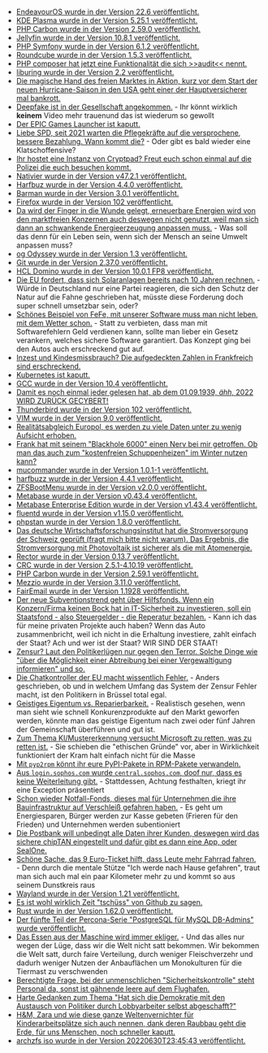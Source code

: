 * [EndeavourOS wurde in der Version 22.6 veröffentlicht.](https://www.phoronix.com/scan.php?page=news_item&px=EndeavourOS-22.6-Atermis)
* [KDE Plasma wurde in der Version 5.25.1 veröffentlicht.](https://www.phoronix.com/scan.php?page=news_item&px=KDE-Plasma-5.25.1-Week)
* [PHP Carbon wurde in der Version 2.59.0 veröffentlicht.](https://github.com/briannesbitt/Carbon/releases/tag/2.59.0)
* [Jellyfin wurde in der Version 10.8.1 veröffentlicht.](https://github.com/jellyfin/jellyfin/releases/tag/v10.8.1)
* [PHP Symfony wurde in der Version 6.1.2 veröffentlicht.](https://symfony.com/blog/symfony-6-1-2-released)
* [Roundcube wurde in der Version 1.5.3 veröffentlicht.](https://roundcube.net/news/2022/06/26/update-1.5.3-released)
* [PHP composer hat jetzt eine Funktionalität die sich >>audit<< nennt.](https://php.watch/articles/composer-audit)
* [liburing wurde in der Version 2.2 veröffentlicht.](https://www.phoronix.com/scan.php?page=news_item&px=liburing-2.2)
* [Die magische Hand des freien Marktes in Aktion, kurz vor dem Start der neuen Hurricane-Saison in den USA geht einer der Hauptversicherer mal bankrott.](https://blog.fefe.de/?ts=9c46b9b8)
* [Deepfake ist in der Gesellschaft angekommen.](https://blog.fefe.de/?ts=9c48e65b) - Ihr könnt wirklich **keinem** Video mehr trauenund das ist wiederum so gewollt
* [Der EPIC Games Launcher ist kaputt.](https://blog.fefe.de/?ts=9c48e65b)
* [Liebe SPD, seit 2021 warten die Pflegekräfte auf die versprochene, bessere Bezahlung. Wann kommt die?](https://blog.fefe.de/?ts=9c4b044c) - Oder gibt es bald wieder eine Klatschoffensive?
* [Ihr hostet eine Instanz von Cryptpad? Freut euch schon einmal auf die Polizei die euch besuchen kommt.](https://blog.fefe.de/?ts=9c4b7595)
* [Nativier wurde in der Version v47.2.1 veröffentlicht.](https://github.com/nativefier/nativefier/releases/tag/v47.2.1)
* [Harfbuz wurde in der Version 4.4.0 veröffentlicht.](https://github.com/harfbuzz/harfbuzz/releases/tag/4.4.0)
* [Barman wurde in der Version 3.0.1 veröffentlicht.](https://github.com/EnterpriseDB/barman/releases/tag/release/3.0.1)
* [Firefox wurde in der Version 102 veröffentlicht.](https://www.phoronix.com/scan.php?page=news_item&px=Firefox-102-Download)
* [Da wird der Finger in die Wunde gelegt, erneuerbare Energien wird von den marktfreien Konzernen auch deswegen nicht genutzt, weil man sich dann an schwankende Energieerzeugung anpassen muss.](https://www.sonnenseite.com/de/energie/zwoelf-massnahmen-fuer-den-ausbau-von-photovoltaik-und-windenergie/) - Was soll das denn für ein Leben sein, wenn sich der Mensch an seine Umwelt anpassen muss?
* [og Odyssey wurde in der Version 1.3 veröffentlicht.](https://www.postgresql.org/about/news/odyssey-13-released-2476/)
* [Git wurde in der Version 2.37.0 veröffentlicht.](https://lwn.net/Articles/899201/)
* [HCL Domino wurde in der Version 10.0.1 FP8 veröffentlicht.](https://n-komm.de/hcl-domino-10-0-1-fp8-veroeffentlicht/)
* [Die EU fordert, dass sich Solaranlagen bereits nach 10 Jahren rechnen.](https://www.sonnenseite.com/de/wirtschaft/steigende-kosten-fuer-solarkredite-ausgleichen/) - Würde in Deutschland nur eine Partei reagieren, die sich den Schutz der Natur auf die Fahne geschrieben hat, müsste diese Forderung doch super schnell umsetzbar sein, oder?
* [Schönes Beispiel von FeFe, mit unserer Software muss man nicht leben, mit dem Wetter schon.](https://blog.fefe.de/?ts=9c471cc3) - Statt zu verbieten, dass man mit Softwarefehlern Geld verdienen kann, sollte man lieber ein Gesetz verankern, welches sichere Software garantiert. Das Konzept ging bei den Autos auch erschreckend gut auf.
* [Inzest und Kindesmissbrauch? Die aufgedeckten Zahlen in Frankfreich sind erschreckend.](https://www.youtube.com/watch?v=72KGIVbkXE8)
* [Kubernetes ist kaputt.](https://www.bleepingcomputer.com/news/security/over-900-000-kubernetes-instances-found-exposed-online/)
* [GCC wurde in der Version 10.4 veröffentlicht.](https://www.phoronix.com/scan.php?page=news_item&px=GCC-10.4-Released)
* [Damit es noch einmal jeder gelesen hat, ab dem 01.09.1939, *ähh*, 2022 WIRD ZURÜCK GECYBERT!](https://www.heise.de/news/Zero-Trust-Bund-will-bei-IT-Sicherheit-niemandem-mehr-vertrauen-7156348.html)
* [Thunderbird wurde in der Version 102 veröffentlicht.](https://www.phoronix.com/scan.php?page=news_item&px=Thunderbird-102-Released)
* [VIM wurde in der Version 9.0 veröffentlicht.](https://lwn.net/Articles/899302/)
* [Realitätsabgleich Europol, es werden zu viele Daten unter zu wenig Aufsicht erhoben.](https://netzpolitik.org/2022/europol-in-der-kritik-zuviel-daten-zu-wenig-aufsicht/)
* [Frank hat mit seinem "Blackhole 6000" einen Nerv bei mir getroffen. Ob man das auch zum "kostenfreien Schuppenheizen" im Winter nutzen kann?](https://frank.geekheim.de/?p=2520)
* [mucommander wurde in der Version 1.0.1-1 veröffentlicht.](https://github.com/mucommander/mucommander/releases/tag/1.0.1-1)
* [harfbuzz wurde in der Version 4.4.1 veröffentlicht.](https://github.com/harfbuzz/harfbuzz/releases/tag/4.4.1)
* [ZFSBootMenu wurde in der Version v2.0.0 veröffentlicht.](https://github.com/zbm-dev/zfsbootmenu/releases/tag/v2.0.0)
* [Metabase wurde in der Version v0.43.4 veröffentlicht.](https://github.com/metabase/metabase/releases/tag/v0.43.4)
* [Metabase Enterprise Edition wurde in der Version v1.43.4 veröffentlicht.](https://github.com/metabase/metabase/releases/tag/v1.43.4)
* [fluentd wurde in der Version v1.15.0 veröffentlicht.](https://github.com/fluent/fluentd/releases/tag/v1.15.0)
* [phpstan wurde in der Version 1.8.0 veröffentlicht.](https://github.com/phpstan/phpstan/releases/tag/1.8.0)
* [Das deutsche Wirtschaftsforschungsinstitut hat die Stromversorgung der Schweiz geprüft (fragt mich bitte nicht warum). Das Ergebnis, die Stromversorgung mit Photovoltaik ist sicherer als die mit Atomenergie.](https://www.sonnenseite.com/de/energie/schweiz-sicherere-versorgung-ohne-akw/)
* [Rector wurde in der Version 0.13.7 veröffentlicht.](https://github.com/rectorphp/rector/releases/tag/0.13.7)
* [CRC wurde in der Version 2.5.1-4.10.19 veröffentlicht.](https://github.com/code-ready/crc/releases/tag/v2.5.1)
* [PHP Carbon wurde in der Version 2.59.1 veröffentlicht.](https://github.com/briannesbitt/Carbon/releases/tag/2.59.1)
* [Mezzio wurde in der Version 3.11.0 veröffentlicht.](https://github.com/mezzio/mezzio/releases/tag/3.11.0)
* [FairEmail wurde in der Version 1.1928 veröffentlicht.](https://github.com/M66B/FairEmail/releases/tag/1.1928)
* [Der neue Subventionstrend geht über Hilfsfonds. Wenn ein Konzern/Firma keinen Bock hat in IT-Sicherheit zu investieren, soll ein Staatsfond - also Steuergelder - die Reperatur bezahlen.](https://blog.fefe.de/?ts=9c43acfc) - Kann ich das für meine privaten Projekte auch haben? Wenn das Auto zusammenbricht, weil ich nicht in die Erhaltung investiere, zahlt einfach der Staat? Ach und wer ist der Staat? WIR SIND DER STAAT!
* [Zensur? Laut den Politikerlügen nur gegen den Terror. Solche Dinge wie "über die Möglichkeit einer Abtreibung bei einer Vergewaltigung informieren" und so.](https://netzpolitik.org/2022/aufhebung-von-roe-v-wade-meta-zensiert-beitraege-zu-abtreibungen/)
* [Die Chatkontroller der EU macht wissentlich Fehler.](https://netzpolitik.org/2022/geleakter-bericht-eu-kommission-nimmt-hohe-fehlerquoten-bei-chatkontrolle-in-kauf/) - Anders geschrieben, ob und in welchem Umfang das System der Zensur Fehler macht, ist den Politikern in Brüssel total egal.
* [Geistiges Eigentum vs. Reparierbarkeit.](https://netzpolitik.org/2022/nachhaltige-produkte-wir-muessen-ueber-geistiges-eigentum-reden/) - Realistisch gesehen, wenn man sieht wie schnell Konkurenzprodukte auf den Markt geworfen werden, könnte man das geistige Eigentum nach zwei oder fünf Jahren der Gemeinschaft überführen und gut ist.
* [Zum Thema KI/Mustererkennung versucht Microsoft zu retten, was zu retten ist.](https://netzpolitik.org/2022/ethik-der-biometrie-microsoft-gesteht-missbrauchsgefahr-von-gesichtserkennung-ein/) - Sie schieben die "ethischen Gründe" vor, aber in Wirklichkeit funktioniert der Kram halt einfach nicht für die Masse
* [Mit `pyp2rpm` könnt ihr eure PyPI-Pakete in RPM-Pakete verwandeln.](https://opensource.com/article/22/6/package-python-module-rpm)
* [Aus `login.sophos.com` wurde `central.sophos.com`, doof nur, dass es keine Weiterleitung gibt.](https://www.borncity.com/blog/2022/06/30/achtung-sophos-central-hat-login-geaendert-juni-2022/) - Stattdessen, Achtung festhalten, kriegt ihr eine Exception präsentiert
* [Schon wieder Notfall-Fonds, dieses mal für Unternehmen die ihre Bauinfrastruktur auf Verschleiß gefahren haben.](https://www.sonnenseite.com/de/energie/erdgaskrise-durch-ukraine-krieg-countdown-fuer-ein-gasspar-programm/) - Es geht um Energiesparen, Bürger werden zur Kasse gebeten (Frieren für den Frieden) und Unternehmen werden subentioniert
* [Die Postbank will unbedingt alle Daten ihrer Kunden, deswegen wird das sichere chipTAN eingestellt und dafür gibt es dann eine App, oder SealOne.](https://www.kuketz-blog.de/statt-sicherem-chiptan-postbank-setzt-auf-app-und-oder-sealone/)
* [Schöne Sache, das 9 Euro-Ticket hilft, dass Leute mehr Fahrrad fahren.](https://blog.fefe.de/?ts=9c4325e4) - Denn durch die mentale Stütze "Ich werde nach Hause gefahren", traut man sich auch mal ein paar Kilometer mehr zu und kommt so aus seinem Dunstkreis raus
* [Wayland wurde in der Version 1.21 veröffentlicht.](https://www.phoronix.com/scan.php?page=news_item&px=Wayland-1.21-Released)
* [Es ist wohl wirklich Zeit "tschüss" von Github zu sagen.](https://lwn.net/Articles/899530/)
* [Rust wurde in der Version 1.62.0 veröffentlicht.](https://lwn.net/Articles/899521/)
* [Der fünfte Teil der Percona-Serie "PostgreSQL für MySQL DB-Admins" wurde veröffentlicht.](https://www.percona.com/blog/postgresql-sequences-episode-5-of-postgresql-for-mysql-dbas/)
* [Das Essen aus der Maschine wird immer ekliger.](https://netzfrauen.org/2022/06/30/food-11/) - Und das alles nur wegen der Lüge, dass wir die Welt nicht satt bekommen. Wir bekommen die Welt satt, durch faire Verteilung, durch weniger Fleischverzehr und dadurh weniger Nutzen der Anbauflächen um Monokulturen für die Tiermast zu verschwenden
* [Berechtigte Frage, bei der unmenschlichen "Sicherheitskontrolle" steht Personal da, sonst ist gähnende leere auf dem Flughafen.](https://tuxproject.de/blog/2022/06/kurz-gefragt-zum-flugchaos/)
* [Harte Gedanken zum Thema "Hat sich die Demokratie mit den Austausch von Politiker durch Lobbyarbeiter selbst abgeschafft?"](https://verfassungsblog.de/duldung-akzeptanz/)
* [H&M, Zara und wie diese ganze Weltenvernichter für Kinderarbeitsplätze sich auch nennen, dank deren Raubbau geht die Erde, für uns Menschen, noch schneller kaputt.](https://netzfrauen.org/2022/06/30/fashion-8/)
* [archzfs iso wurde in der Version 20220630T23:45:43 veröffentlicht.](https://archzfs.leibelt.de/)
